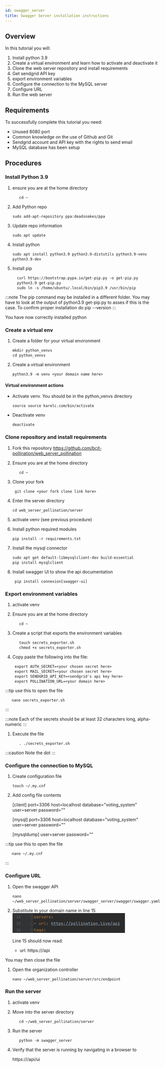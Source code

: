 ```yaml
---
id: swagger_server
title: Swagger Server installation instructions
---
```


## Overview

In this tutorial you will:
1. Install python 3.9
1. Create a virtual environment and learn how to activate and deactivate it
1. Clone the web server repository and install requirements
1. Get sendgrid API key
1. export environment variables
1. Configure the connection to the MySQL server
1. Configure URL
1. Run the web server

## Requirements

To successfully complete this tutorial you need:
* Unused 8080 port
* Common knowledge on the use of Github and Git
* Sendgrid account and API key with the rights to send email
* MySQL database has been setup

## Procedures

### Install Python 3.9

1. ensure you are at the home directory
   ```shell
      cd ~
    ```
1. Add Python repo
    ```shell
    sudo add-apt-repository ppa:deadsnakes/ppa
    ```
   
1. Update repo information
    ```shell
    sudo apt update
    ```
   
1. Install python
    ```shell
    sudo apt install python3.9 python3.9-distutils python3.9-venv python3.9-dev
    ```
1. Install pip
    ```shell
      curl https://bootstrap.pypa.io/get-pip.py -o get-pip.py
      python3.9 get-pip.py
      sudo ln -s /home/ubuntu/.local/bin/pip3.9 /usr/bin/pip
    ```

:::note
    The pip command may be installed in a different folder. You may have to look at the output
of python3.9 get-pip.py to asses if this is the case. To confirm proper installation do pip --version
:::

You have now correctly installed python

### Create a virtual env

1. Create a folder for your virtual environment
    ```shell
    mkdir python_venvs
    cd python_venvs
    ```

1. Create a virtual environment
    ```shell
    python3.9 -m venv <your domain name here>
    ```

#### Virtual environment actions

* Activate venv. You should be in the python_venvs directory
    ```shell
    source source karelc.com/bin/activate
    ```

* Deactivate venv
    ```shell
    deactivate
    ```

### Clone repository and install requirements

1. Fork this repository
   https://github.com/bcit-pollination/web_server_pollination

1. Ensure you are at the home directory
   ```shell
      cd ~
    ```

1. Clone your fork
   ```shell
    git clone <your fork clone link here>
    ```

1. Enter the server directory
    ```shell
    cd web_server_pollination/server
    ```
1. activate venv (see previous procedure)
   
1. Install python required modules
    ```shell
    pip install -r requirements.txt 
    ```

1. Install the mysql connector
    ```shell
    sudo apt get default-libmysqlclient-dev build-essential
    pip install mysqlclient
    ```
   
1. Install swagger UI to show the api documentation
    ```shell
     pip install connexion[swagger-ui]
    ```

### Export environment variables

1. activate venv 
   
1. Ensure you are at the home directory
   ```shell
      cd ~
    ```

1. Create a script that exports the environment variables
   ```shell
      touch secrets_exporter.sh
      chmod +x secrets_exporter.sh
    ```
   
1. Copy paste the following into the file:
        
        export AUTH_SECRET=<your chosen secret here>
        export MAIL_SECRET=<your chosen secret here>
        export SENDGRID_API_KEY=<sendgrid's api key here>
        export POLLINATION_URL=<your domain here>
:::tip
use this to open the file
```shell
   nano secrets_exporter.sh
 ```
:::
   
:::note
Each of the secrets should be at least 32 characters long, alpha-numeric
:::

1. Execute the file
   ```shell
      . ./secrets_exporter.sh
    ```
:::caution
Note the dot
:::


### Configure the connection to MySQL

1. Create configuration file
   ```shell
   touch ~/.my.cnf
   ```

1. Add config file contents


      [client]
      port=3306
      host=localhost
      database="voting_system"
      user=server
      password="<your MySQL user password here>"
   
      [mysql]
      port=3306
      host=localhost
      database="voting_system"
      user=server
      password="<your MySQL user password here>"
      
      [mysqldump]
      user=server
      password="<your MySQL user password here>"

:::tip
use this to open the file
```shell
   nano ~/.my.cnf
 ```
:::


### Configure URL

1. Open the swagger API
   ```shell
   nano ~/web_server_pollination/server/swagger_server/swagger/swagger.yaml
   ```

1. Substitute in your domain name in line 15
   ![img.png](../../static/img.png)
   
   Line 15 should now read:
      - url: https://<your domain here>/api
   

You may then close the file

1. Open the organization controller
    ```shell
   nano ~/web_server_pollination/server/src/endpoint
   ```


### Run the server

1. activate venv 

1. Move into the server directory
   ```shell
      cd ~/web_server_pollination/server
    ```
   
1. Run the server
   ```shell
      python -m swagger_server
    ```

1. Verify that the server is running by navigating in a browser to 


      https://<your domain name>/api/ui